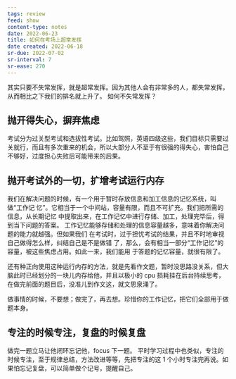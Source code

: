 ```yaml
---
tags: review
feed: show
content-type: notes
date: 2022-06-23
title: 如何在考场上超常发挥
date created: 2022-06-18
sr-due: 2022-07-02
sr-interval: 7
sr-ease: 270
---
```

其实只要不失常发挥，就是超常发挥。因为其他人会有非常多的人，都失常发挥，从而相比之下我们的排名就上升了。
如何不失常发挥？

## 抛开得失心，摒弃焦虑

考试分为过关型考试和选拔性考试。比如驾照，英语四级这些，我们目标只需要过关就行，而且有多次重来的机会，所以大部分人不至于有很强的得失心，害怕自己不够好，过度担心失败后可能带来的后果。

## 抛开考试外的一切，扩增考试运行内存

我们在解决问题的时候，有一个用于暂时存放信息和加工信息的记忆系统，叫做“工作记 忆”。它相当于一个中间站，容量有限，而且不可扩充。我们把所需的信息，从长期记忆 中提取出来，在工作记忆中进行存储、加工，处理完毕后，得到当下问题的答案。 工作记忆能够存储和处理的信息容量越多，意味着你解决问题的能力就越强。但如果我们 在考试时，过于担忧考试的结果，并且不时地审视自己做得怎么样，纠结自己是不是做错 了，那么，会有相当一部分“工作记忆”的容量，被这些焦虑占用。如此一来，我们能用 于答题的记忆容量，就很有限了。

还有种正向使用这种运行内存的方法，就是先看作文题，暂时没思路没关系，但大脑此时已经划分的一块儿内存给他，并且以极小的 cpu 损耗挂在后台持续思考，在做完前面的题目后，没准儿到作文这，就文思泉涌了。

做事情的时候，不要想；做完了，再去想。珍惜你的工作记忆，把它们全部用于做 题本身。

## 专注的时候专注，复盘的时候复盘

做完一题立马让他闭环忘记他，focus 下一题。
平时学习过程中也类似，专注的时候专注，至于规律总结，方法改进等等，先把专注的这 1 个小时专注完再说。如果怕忘记复盘，可以简单做个记号，提醒自己。
